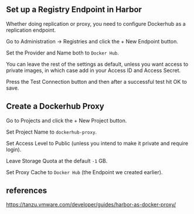 ## Set up a Registry Endpoint in Harbor

Whether doing replication or proxy, you need to configure Dockerhub as a replication endpoint.

Go to Administration -> Registries and click the + New Endpoint button.

Set the Provider and Name both to `Docker Hub`.

You can leave the rest of the settings as default, unless you want access to private images, in which case add in your Access ID and Access Secret.

Press the Test Connection button and then after a successful test hit OK to save.



## Create a Dockerhub Proxy

Go to Projects and click the + New Project button.

Set Project Name to `dockerhub-proxy`.

Set Access Level to Public (unless you intend to make it private and require login).

Leave Storage Quota at the default `-1` GB.

Set Proxy Cache to `Docker Hub` (the Endpoint we created earlier).



## references

https://tanzu.vmware.com/developer/guides/harbor-as-docker-proxy/
